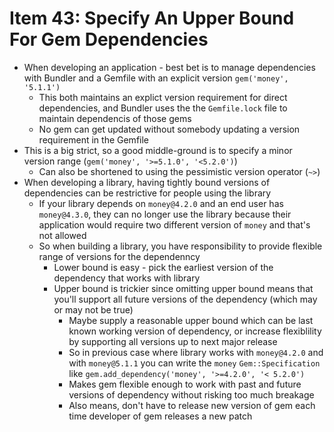 # Item 43: Specify An Upper Bound For Gem Dependencies

* When developing an application - best bet is to manage dependencies with Bundler and a Gemfile with an explicit version `gem('money', '5.1.1')`
  * This both maintains an explict version requirement for direct dependencies, and Bundler uses the the `Gemfile.lock` file to maintain dependencis of those gems
  * No gem can get updated without somebody updating a version requirement in the Gemfile
* This is a big strict, so a good middle-ground is to specify a minor version range (`gem('money', '>=5.1.0', '<5.2.0')`)
  * Can also be shortened to using the pessimistic version operator (`~>`)
* When developing a library, having tightly bound versions of dependencies can be restrictive for people using the library
  * If your library depends on `money@4.2.0` and an end user has `money@4.3.0`, they can no longer use the library because their application would require two different version of `money` and that's not allowed
  * So when building a library, you have responsibility to provide flexible range of versions for the dependenncy
    * Lower bound is easy - pick the earliest version of the dependency that works with library
    * Upper bound is trickier since omitting upper bound means that you'll support all future versions of the dependency (which may or may not be true)
      * Maybe supply a reasonable upper bound which can be last known working version of dependency, or increase flexiblility by supporting all versions up to next major release
      * So in previous case where library works with `money@4.2.0` and with `money@5.1.1` you can write the `money` `Gem::Specification` like `gem.add_dependency('money', '>=4.2.0', '< 5.2.0')`
      * Makes gem flexible enough to work with past and future versions of dependency without risking too much breakage
      * Also means, don't have to release new version of gem each time developer of gem releases a new patch